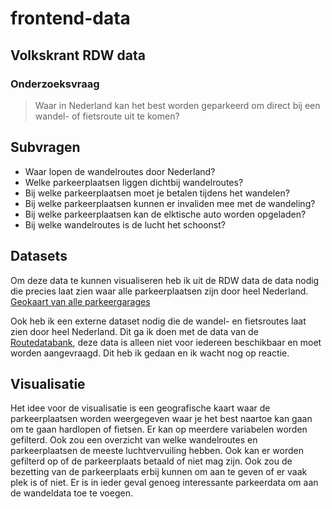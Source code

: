 # frontend-data

## Volkskrant RDW data

### Onderzoeksvraag

> Waar in Nederland kan het best worden geparkeerd om direct bij een wandel- of fietsroute uit te komen?

## Subvragen

- Waar lopen de wandelroutes door Nederland?
- Welke parkeerplaatsen liggen dichtbij wandelroutes?
- Bij welke parkeerplaatsen moet je betalen tijdens het wandelen?
- Bij welke parkeerplaatsen kunnen er invaliden mee met de wandeling?
- Bij welke parkeerplaatsen kan de elktische auto worden opgeladen?
- Bij welke wandelroutes is de lucht het schoonst?

## Datasets

Om deze data te kunnen visualiseren heb ik uit de RDW data de data nodig die precies laat zien waar alle parkeerplaatsen zijn door heel Nederland.  
[Geokaart van alle parkeergarages](https://opendata.rdw.nl/Parkeren/GEO-Parkeer-Garages/t5pc-eb34)

Ook heb ik een externe dataset nodig die de wandel- en fietsroutes laat zien door heel Nederland. Dit ga ik doen met de data van de [Routedatabank](https://kaarten.routedatabank.nl/index.php?@RaadplegenWandelroutes), deze data is alleen niet voor iedereen beschikbaar en moet worden aangevraagd. Dit heb ik gedaan en ik wacht nog op reactie.

## Visualisatie

Het idee voor de visualisatie is een geografische kaart waar de parkeerplaatsen worden weergegeven waar je het best naartoe kan gaan om te gaan hardlopen of fietsen. Er kan op meerdere variabelen worden gefilterd. Ook zou een overzicht van welke wandelroutes en parkeerplaatsen de meeste luchtvervuiling hebben. Ook kan er worden gefilterd op of de parkeerplaats betaald of niet mag zijn. Ook zou de bezetting van de parkeerplaats erbij kunnen om aan te geven of er vaak plek is of niet. Er is in ieder geval genoeg interessante parkeerdata om aan de wandeldata toe te voegen.
